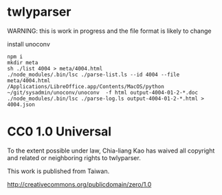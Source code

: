 twlyparser
============

WARNING: this is work in progress and the file format is likely to change

install unoconv

```
npm i
mkdir meta
sh ./list 4004 > meta/4004.html
./node_modules/.bin/lsc ./parse-list.ls --id 4004 --file meta/4004.html
/Applications/LibreOffice.app/Contents/MacOS/python ~/git/sysadmin/unoconv/unoconv  -f html output-4004-01-2-*.doc
./node_modules/.bin/lsc ./parse-log.ls output-4004-01-2-*.html > 4004.json
```

# CC0 1.0 Universal

To the extent possible under law, Chia-liang Kao has waived all copyright
and related or neighboring rights to twlyparser.

This work is published from Taiwan.

http://creativecommons.org/publicdomain/zero/1.0
